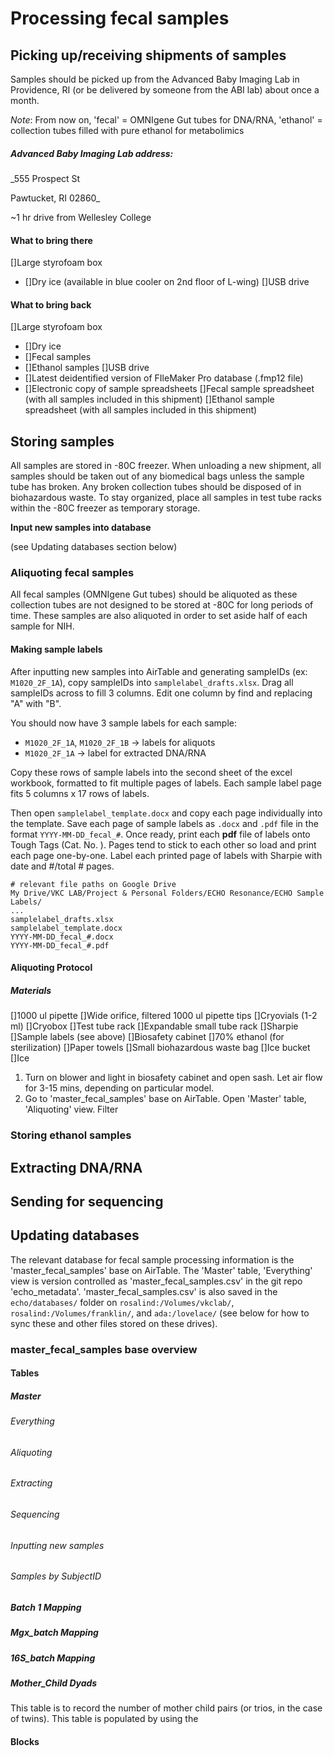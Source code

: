# Processing fecal samples

## Picking up/receiving shipments of samples

Samples should be picked up from the Advanced Baby Imaging Lab in Providence, RI
(or be delivered by someone from the ABI lab) about once a month.

*Note*: From now on, 'fecal' = OMNIgene Gut tubes for DNA/RNA,
'ethanol' = collection tubes filled with pure ethanol for metabolimics

##### Advanced Baby Imaging Lab address:

_555 Prospect St

Pawtucket, RI 02860_

~1 hr drive from Wellesley College

#### What to bring there
[]Large styrofoam box
- []Dry ice (available in blue cooler on 2nd floor of L-wing)
[]USB drive

#### What to bring back
[]Large styrofoam box
- []Dry ice
- []Fecal samples
- []Ethanol samples
[]USB drive
- []Latest deidentified version of FIleMaker Pro database (.fmp12 file)
- []Electronic copy of sample spreadsheets
[]Fecal sample spreadsheet (with all samples included in this shipment)
[]Ethanol sample spreadsheet (with all samples included in this shipment)

## Storing samples

All samples are stored in -80C freezer. When unloading a new shipment, all
samples should be taken out of any biomedical bags unless the sample tube
has broken. Any broken collection tubes should be disposed of in biohazardous
waste. To stay organized, place all samples in test tube racks within the -80C
freezer as temporary storage.

**Input new samples into database**

(see Updating databases section below)

### Aliquoting fecal samples

All fecal samples (OMNIgene Gut tubes) should be aliquoted as these collection
tubes are not designed to be stored at -80C for long periods of time. These
samples are also aliquoted in order to set aside half of each sample for NIH.

#### Making sample labels

After inputting new samples into AirTable and generating sampleIDs
(ex: `M1020_2F_1A`), copy sampleIDs into `samplelabel_drafts.xlsx`. Drag all
sampleIDs across to fill 3 columns. Edit one column by find and replacing
"A" with "B".

You should now have 3 sample labels for each sample:
- `M1020_2F_1A`, `M1020_2F_1B` -> labels for aliquots
- `M1020_2F_1A` -> label for extracted DNA/RNA

Copy these rows of sample labels into the second sheet of the excel workbook,
formatted to fit multiple pages of labels. Each sample label page fits
5 columns x 17 rows of labels.

Then open `samplelabel_template.docx` and copy each page individually into the
template. Save each page of sample labels as `.docx` and `.pdf` file in the
format `YYYY-MM-DD_fecal_#`. Once ready, print each **pdf** file of labels onto
Tough Tags (Cat. No. ). Pages tend to stick to each other so load and print
each page one-by-one. Label each printed page of labels with Sharpie with date
and #/total # pages.

```
# relevant file paths on Google Drive
My Drive/VKC LAB/Project & Personal Folders/ECHO Resonance/ECHO Sample Labels/
...
samplelabel_drafts.xlsx
samplelabel_template.docx
YYYY-MM-DD_fecal_#.docx
YYYY-MM-DD_fecal_#.pdf
```

#### Aliquoting Protocol
##### Materials
[]1000 ul pipette
[]Wide orifice, filtered 1000 ul pipette tips
[]Cryovials (1-2 ml)
[]Cryobox
[]Test tube rack
[]Expandable small tube rack
[]Sharpie
[]Sample labels (see above)
[]Biosafety cabinet
[]70% ethanol (for sterilization)
[]Paper towels
[]Small biohazardous waste bag
[]Ice bucket
[]Ice

1. Turn on blower and light in biosafety cabinet and open sash. Let air flow for
3-15 mins, depending on particular model.
2. Go to 'master_fecal_samples' base on AirTable. Open 'Master' table, 'Aliquoting' view.
Filter


### Storing ethanol samples

##  Extracting DNA/RNA

## Sending for sequencing

## Updating databases

The relevant database for fecal sample processing information is the
'master_fecal_samples' base on AirTable. The 'Master' table, 'Everything'
view is version controlled as 'master_fecal_samples.csv' in the git repo
'echo_metadata'. 'master_fecal_samples.csv' is also saved in the
`echo/databases/` folder on `rosalind:/Volumes/vkclab/`,
`rosalind:/Volumes/franklin/`, and `ada:/lovelace/`
(see below for how to sync these and other files stored on these drives).

### master_fecal_samples base overview
#### Tables
##### Master
###### Everything
###### Aliquoting
###### Extracting
###### Sequencing
###### Inputting new samples
###### Samples by SubjectID

##### Batch 1 Mapping
##### Mgx_batch Mapping
##### 16S_batch Mapping
##### Mother_Child Dyads

This table is to record the number of mother child pairs (or trios, in the case
of twins). This table is populated by using the

#### Blocks

###
